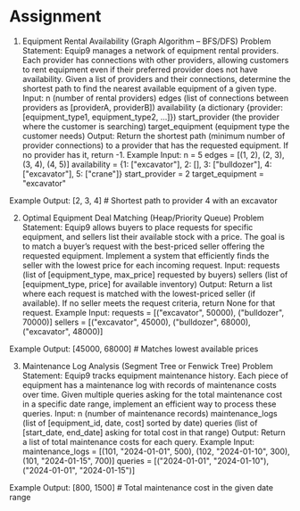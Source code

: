 # Assignment
1. Equipment Rental Availability (Graph Algorithm – BFS/DFS)
Problem Statement:
Equip9 manages a network of equipment rental providers. Each provider has connections with other providers, allowing customers to rent equipment even if their preferred provider does not have availability. Given a list of providers and their connections, determine the shortest path to find the nearest available equipment of a given type.
Input:
n (number of rental providers)
edges (list of connections between providers as [providerA, providerB])
availability (a dictionary {provider: [equipment_type1, equipment_type2, ...]})
start_provider (the provider where the customer is searching)
target_equipment (equipment type the customer needs)
Output:
Return the shortest path (minimum number of provider connections) to a provider that has the requested equipment. If no provider has it, return -1.
Example Input:
n = 5
edges = [(1, 2), (2, 3), (3, 4), (4, 5)]
availability = {1: ["excavator"], 2: [], 3: ["bulldozer"], 4: ["excavator"], 5: ["crane"]}
start_provider = 2
target_equipment = "excavator"

Example Output:
[2, 3, 4]  # Shortest path to provider 4 with an excavator


2. Optimal Equipment Deal Matching (Heap/Priority Queue)
Problem Statement:
Equip9 allows buyers to place requests for specific equipment, and sellers list their available stock with a price. The goal is to match a buyer’s request with the best-priced seller offering the requested equipment. Implement a system that efficiently finds the seller with the lowest price for each incoming request.
Input:
requests (list of [equipment_type, max_price] requested by buyers)
sellers (list of [equipment_type, price] for available inventory)
Output:
Return a list where each request is matched with the lowest-priced seller (if available). If no seller meets the request criteria, return None for that request.
Example Input:
requests = [("excavator", 50000), ("bulldozer", 70000)]
sellers = [("excavator", 45000), ("bulldozer", 68000), ("excavator", 48000)]

Example Output:
[45000, 68000]  # Matches lowest available prices


3. Maintenance Log Analysis (Segment Tree or Fenwick Tree)
Problem Statement:
Equip9 tracks equipment maintenance history. Each piece of equipment has a maintenance log with records of maintenance costs over time. Given multiple queries asking for the total maintenance cost in a specific date range, implement an efficient way to process these queries.
Input:
n (number of maintenance records)
maintenance_logs (list of [equipment_id, date, cost] sorted by date)
queries (list of [start_date, end_date] asking for total cost in that range)
Output:
Return a list of total maintenance costs for each query.
Example Input:
maintenance_logs = [(101, "2024-01-01", 500), (102, "2024-01-10", 300), (101, "2024-01-15", 700)]
queries = [("2024-01-01", "2024-01-10"), ("2024-01-01", "2024-01-15")]

Example Output:
[800, 1500]  # Total maintenance cost in the given date range
